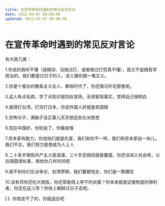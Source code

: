 ```yaml
---
title: 在宣传革命时遇到的常见反对言论
date: 2022-03-07 00:00:00
updated: 2022-03-07 00:00:00
---
```


# 在宣传革命时遇到的常见反对言论

有大致几类：

1.你说的我听不懂（装糊涂、没挨过打、或者挨过打但真不懂），我又不是搞哲学政治的。我们都是过日子的人，没人跟你搞一堆主义。

2.你是个极左的教条主义左人，都啥时代了，你还搞马列毛那套呢。

3.这人有点毛病，学了点知识就四处宣扬，无视客观事实，觉得自己很明白

4.就得打台湾，打完打日本，你说外国人好就是卖国贼

5.恐怖分子，满脑子没正事儿天天想这些左派思想

6.现在中国好，你别说了，你看疫情

7.资本家有能力，你说他们就是仇富，我们和你不一样，我们和资本家站一块儿。我们不左，我们努力是想成为人上人

8.二十多岁相信共产主义是浪漫，三十岁还相信就是蠢蛋。你还没进入社会呢，以后得圆滑处事，再给你几年时间吧

9.我不和你们左派争论，划清界限，我们要跟党走，你们是一群魔怔

10.没有邓你还吃大锅饭，你还穿能得上李宁的衣服？你本来就是这套制度的得利者，你还在这儿骂？你快上朝鲜过日子去吧。

11. 你改变不了的，你就适应吧
